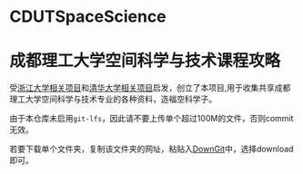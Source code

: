 # CDUTSpaceScience
# 成都理工大学空间科学与技术课程攻略

受[浙江大学相关项目](https://github.com/QSCTech/zju-icicles)和[清华大学相关项目](https://github.com/pkuanonym/REKCARC-TSC-UHT)启发，创立了本项目,用于收集共享成都理工大学空间科学与技术专业的各种资料，造福空科学子。

由于本仓库未启用`git-lfs`，因此请不要上传单个超过100M的文件，否则commit无效。

若要下载单个文件夹，复制该文件夹的网址，粘贴入[DownGit](https://minhaskamal.github.io/DownGit/#/home)中，选择download即可。


